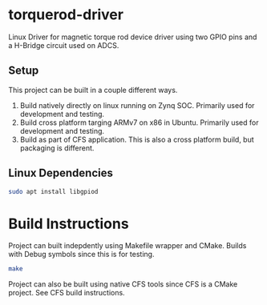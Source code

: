 # torquerod-driver

Linux Driver for magnetic torque rod device driver using two GPIO pins and a H-Bridge circuit used on ADCS.

## Setup

This project can be built in a couple different ways.
1. Build natively directly on linux running on Zynq SOC. Primarily used for development and testing.
2. Build cross platform targing ARMv7 on x86 in Ubuntu. Primarily used for development and testing.
3. Build as part of CFS application. This is also a cross platform build, but packaging is different.

## Linux Dependencies

```bash
sudo apt install libgpiod
```

# Build Instructions

Project can built indepdently using Makefile wrapper and CMake. Builds with Debug symbols since this is for testing.

```bash
make
```

Project can also be built using native CFS tools since CFS is a CMake project. See CFS build instructions.